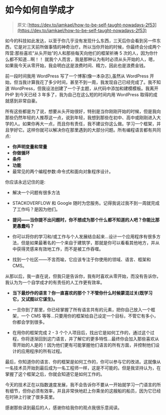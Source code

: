 # 如今如何自学成才

> 原文:[https://dev.to/iamkael/how-to-be-self-taught-nowadays-2f53](https://dev.to/iamkael/how-to-be-self-taught-nowadays-2f53)

如今的科技如此发达，以至于你几乎没有发现什么东西，三天后你会看到另一件东西，它是对三天前所做事情的神奇治疗。所以当你开始的时候，你最终会分成两个阵营:那些喜欢“从头开始”的人和那些每天向他们的框架祈祷 5 次的人，因为你什么都不知道...啊！！
就我个人而言，我是那种认为有时必须从头开始的人，嗯，如果我今天从零开始，我会明白这是浪费时间、精力，因此也是浪费金钱。

前一段时间我用 WordPress 写了一个博客(像一本杂志),虽然从 WordPress 开始，但当我计算我花了多少时间，甚至不到一周，我发现自己已经完成了。我不知道 WordPress，但我设法创建了一个子主题，从代码中添加和建模模板。我离开 PHP 到今天已经 3 年多了，我为自己在这么短的时间内用 WordPress 取得的成就感到非常自豪。

所有这些都是为了说，想要从头开始很好，特别是当你刚刚开始的时候，但是我向那些仍然年轻的人推荐这一点，说到年轻，我想到那些在初中、高中或刚刚进入大学的人。如果你再大一点，而且你有责任，我不建议你这么做。学习一个框架，并且学好它。这样你就可以解决你在那里遇到的大部分问题。所有编程语言都有共同点:

*   **你声明变量和常量**
*   **你做循环**
*   **条件**
*   **功能**
*   最常见的两个编程参数:命令式和面向对象程序设计。

你应该永远记住的是:

*   解决一个问题有很多方法

*   STACKOVERFLOW 和 Google 随时为您服务。记得我说过我不到一周就完成了工作吗？是因为他们。

*   **提问——当你提不出问题时，你不想成为那个什么都不知道的人吧？你能比那更愚蠢吗？**

*   你可以将你的学习和/或工作与个人发展结合起来...设计一个应用程序有很多方法，但是如果最著名的一个来自于建筑学，那就是你可以看看其他地方，并从中获得灵感来有效地工作，而不是被工作吞噬。

*   找到一个社区——不言而喻，它应该专注于你使用的领域、语言、框架和 CMS。

从那以后，我一直在说，但我只是告诉你，我有时喜欢从零开始，而没有告诉你，我认为为一个自学成才的有责任的人工作更有效率。

*   **当下最炒作的语言？你一直喜欢的那个？不管你什么时候蒙混过关(既学习它，又试图以它谋生)。**

*   一旦你到了那里，你已经掌握了所有语言共有的元素，把你自己放入一个框架，一个 CMS 等等...只要用你的框架给自己设定一个目标，不管它有多小，你都会学到很多。

*   在用你的框架完成 2 - 3 个个人项目后，找出它是如何工作的，通过这个过程，你将逐渐回到这门语言，并了解它的更多特性...最终你会加入那些喜欢从零开始的人是的！因为他们更有可能掌握他们语言的所有方面，并控制他们设计的应用程序的所有过程。

最后，你知道你的语言、你的框架是如何工作的，你可以参与它的改进。这就像从一名技术员开始到最后成为一名工程师一样，这是不可能的。但是我坚持认为，在掌握了这个框架之后，你就会知道它是如何工作的。

今天的技术正在以指数速度发展，我不会告诉你不要从一开始就学习一门语言的所有细节，但你必须有效率，并且非常快地赶上你乘坐的这艘船的船员，因为它已经在时钟上行驶了很多英里。

感谢那些读到最后的人，感谢你给我你的观点我很乐意阅读。